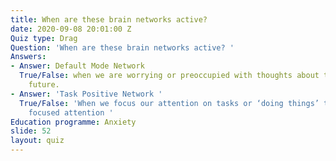 ```yaml
---
title: When are these brain networks active?
date: 2020-09-08 20:01:00 Z
Quiz type: Drag
Question: 'When are these brain networks active? '
Answers:
- Answer: Default Mode Network
  True/False: when we are worrying or preoccupied with thoughts about the past and
    future.
- Answer: 'Task Positive Network '
  True/False: 'When we focus our attention on tasks or ‘doing things’ that require
    focused attention '
Education programme: Anxiety
slide: 52
layout: quiz
---
```


